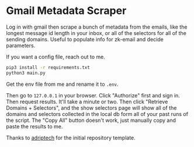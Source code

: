 # Gmail Metadata Scraper

Log in with gmail then scrape a bunch of metadata from the emails, like the longest message id length in your inbox, or all of the selectors for all of the sending domains. Useful to populate info for zk-email and decide parameters.

If you want a config file, reach out to me.

```bash
pip3 install -r requirements.txt
python3 main.py
```

Get the env file from me and rename it to `.env`.

Then go to `127.0.0.1` in your browser. Click "Authorize" first and sign in. Then request results. It'll take a minute or two. Then click "Retrieve Domains + Selectors", and the show selectors page will show all of the domains and selectors collected in the local db form all of your past runs of the script. The "Copy All" button doesn't work, just manually copy and paste the results to me.

Thanks to [adriptech](https://replit.com/@AdripTech/gmail-Addon) for the initial repository template.
